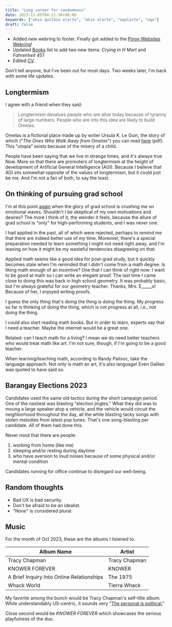 ```yaml
---
title: "Long career for randomness"
date: 2023-11-05T04:21:36+08:00
keywords: ["ohio quilbio olarte", "ohio olarte", "oqolarte", "oqo"]
draft: false
---
```


- Added new webring to footer. Finally got added to the [Pinoy Websites  Webring](https://webring.antaresph.dev/)!
- Updated [Books](/books) list to add two new items: *Crying in H Mart*
  and *Fahrenheit 451*
- Edited [CV](/cv).

Don't tell anyone, but I've been out for most days.
Two weeks later, I'm back with some life updates.

## Longtermism

I agree with a friend when they said:

> Longtermism devalues people who are alive today because of tyranny of
> large numbers. People who are into this idea are likely to build
> Omelas.

Omelas is a fictional place made up by writer Ursula K. Le Guin,
the story of which ("*The Ones Who Walk Away from Omelas*") you can read
[here](/omelas.pdf) (pdf).
This "utopia" exists because of the misery of a child.

People have been saying that we live in strange times,
and it's always true Now.
More so that there are promoters of longtermism at the height of
development of Artificial General Intelligence (AGI).
Because I believe that AGI sits somewhat opposite of the values of longtermism,
but it could just be me.
And I'm not a fan of both, to say the least.

## On thinking of pursuing grad school

I'm at this point [again](/137/#thinking-about-career) when the glory of grad school is crushing me on
emotional waves.
Shouldn't I be skeptical of my own motivations and desires?
The more I think of it, the weirder it feels,
because the allure of grad school is "only" for high-performing students,
and I was never one.

I had applied in the past, all of which were rejected, perhaps to remind
me that there are indeed better use of my time.
Moreover, there's a special preparation needed to learn something
I might not need right away,
and I'm leaning on how it might be my wasteful tendencies disagreeing on that.

Applied math seems like a good idea for post-grad study,
but it quickly becomes stale when I'm reminded that I didn't come
from a math degree.
Is liking math enough of an incentive?
One that I can think of right now:
I want to be good at math so I can write an elegant proof.
The last time I came close to doing this was back in high school
geometry.
It was probably basic, but I'm always grateful for our
geometry teacher. Thanks, Mrs. E_____o!
Because of her, I enjoyed writing proofs.

I guess the only thing that's doing the thing is doing the thing.
My progress so far is thinking of doing the thing,
which is not progress at all, i.e., not doing the thing.

I could also start reading math books.
But in order to learn, experts say that I need a teacher.
Maybe the internet would be a great one.

Related: can I teach math for a living?
I mean we do need better teachers who would treat math like art.
I'm not sure, though, if I'm going to be a good teacher.

When learning/teaching math,
according to Randy Palisoc,
take the language approach.
Not only is math an art, it's also language!
Even Galileo was quoted to have said so.

## Barangay Elections 2023

Candidates used the same old tactics during the short campaign period.
One of the nastiest was blasting "election jingles."
What they did was to moung a large speaker atop a vehicle,
and the vehicle would circuit the neighborhood throughout the day,
all the while blasting tacky songs with stolen melodies from latest pop tunes.
That's one song-blasting per candidate.
*All* of them had done this.

Never mind that there are people:
1. working from home (like me)
2. sleeping and/or resting during daytime
3. who have aversion to loud noises because of some physical and/or
   mental condition

Candidates running for office continue to disregard our well-being.

## Random thoughts

- Bad UX is bad security.
- Don't be afraid to be an idealist.
- "None" is considered plural.

## Music

For the month of Oct 2023, these are the albums I listened to.

| Album Name                                | Artist        |
|-------------------------------------------|---------------|
| Tracy Chapman                             | Tracy Chapman |
| KNOWER FOREVER                            | KNOWER        |
| A Brief Inquiry Into Online Relationships | The 1975      |
| Whack World                               | Tierra Whack  |

My favorite among the bunch would be Tracy Chapman's self-title album.
While understandably US-centric, it sounds very
"[The personal is political.](https://en.wikipedia.org/wiki/The_personal_is_political)"

Close second would be *KNOWER FOREVER* which showcases the serious
playfulness of the duo.
